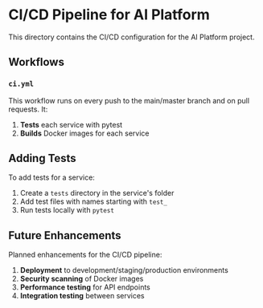 # CI/CD Pipeline for AI Platform

This directory contains the CI/CD configuration for the AI Platform project.

## Workflows

### `ci.yml`

This workflow runs on every push to the main/master branch and on pull requests. It:

1. **Tests** each service with pytest
2. **Builds** Docker images for each service

## Adding Tests

To add tests for a service:

1. Create a `tests` directory in the service's folder
2. Add test files with names starting with `test_`
3. Run tests locally with `pytest`

## Future Enhancements

Planned enhancements for the CI/CD pipeline:

1. **Deployment** to development/staging/production environments
2. **Security scanning** of Docker images
3. **Performance testing** for API endpoints
4. **Integration testing** between services
